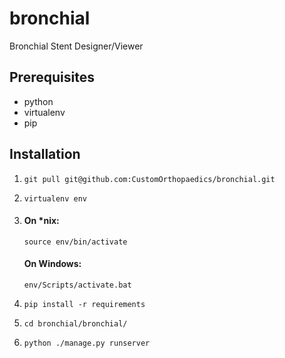 # bronchial
Bronchial Stent Designer/Viewer

## Prerequisites

 - python
 - virtualenv
 - pip

## Installation
1.	`git pull git@github.com:CustomOrthopaedics/bronchial.git`

2.	`virtualenv env`

3. 
	#### On *nix:
	
	`source env/bin/activate`
	
	#### On Windows:
	
	`env/Scripts/activate.bat`

4.	`pip install -r requirements`
 
5.	`cd bronchial/bronchial/`

6.	`python ./manage.py runserver`